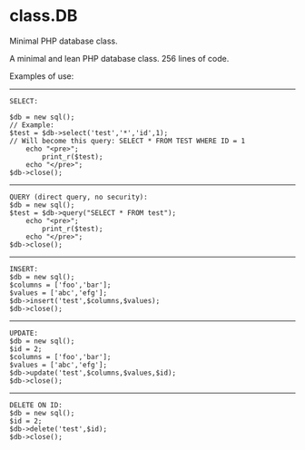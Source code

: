 # class.DB
Minimal PHP database class.

A minimal and lean PHP database class. 256 lines of code.

Examples of use:

  ------
  	SELECT:
	
	$db = new sql();
	// Example: 
	$test = $db->select('test','*','id',1);
	// Will become this query: SELECT * FROM TEST WHERE ID = 1
    	echo "<pre>";
    		print_r($test);
    	echo "</pre>";
	$db->close();
  ------
  	QUERY (direct query, no security):
	$db = new sql();
	$test = $db->query("SELECT * FROM test");
    	echo "<pre>";
    		print_r($test);
    	echo "</pre>";
	$db->close();
  ------ 
  	INSERT:
	$db = new sql();
	$columns = ['foo','bar'];
	$values = ['abc','efg'];
	$db->insert('test',$columns,$values);
	$db->close();
  ------
  	UPDATE:
	$db = new sql();
	$id = 2;
	$columns = ['foo','bar'];
	$values = ['abc','efg'];
	$db->update('test',$columns,$values,$id);
	$db->close();
  ------
  	DELETE ON ID:
	$db = new sql();
	$id = 2;
	$db->delete('test',$id);
	$db->close();
	
